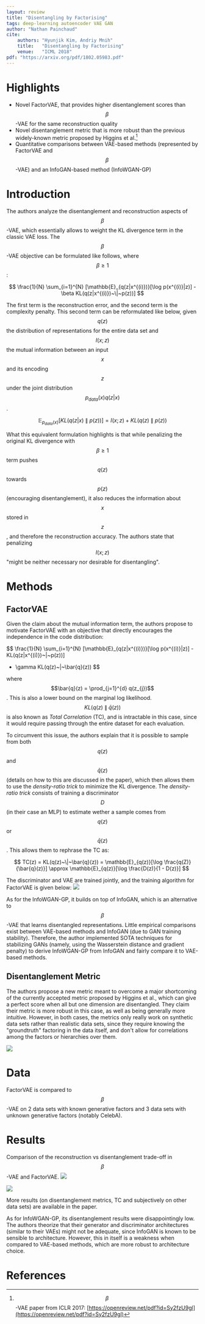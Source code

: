 ```yaml
---
layout: review
title: "Disentangling by Factorising"
tags: deep-learning autoencoder VAE GAN
author: "Nathan Painchaud"
cite:
    authors: "Hyunjik Kim, Andriy Mnih"
    title:   "Disentangling by Factorising"
    venue:   "ICML 2018"
pdf: "https://arxiv.org/pdf/1802.05983.pdf"
---
```



# Highlights
- Novel FactorVAE, that provides higher disentanglement scores than $$\beta$$-VAE for the same reconstruction quality
- Novel disentanglement metric that is more robust than the previous widely-known metric proposed by Higgins et al.[^1]
- Quantitative comparisons between VAE-based methods (represented by FactorVAE and $$\beta$$-VAE) and an InfoGAN-based
method (InfoWGAN-GP)


# Introduction
The authors analyze the disentanglement and reconstruction aspects of $$\beta$$-VAE, which essentially allows to weight
the KL divergence term in the classic VAE loss. The $$\beta$$-VAE objective can be formulated like follows, where $$\beta \geq 1$$:

$$
\frac{1}{N} \sum_{i=1}^{N} [\mathbb{E}_{q(z|x^{(i)})}[\log p(x^{(i)}|z)] - \beta KL(q(z|x^{(i)})~\|~p(z))]
$$

The first term is the reconstruction error, and the second term is the complexity penalty. This second term can be
reformulated like below, given $$q(z)$$ the distribution of representations for the entire data set and $$I(x;z)$$ the
mutual information between an input $$x$$ and its encoding $$z$$ under the joint distribution $$p_{data}(x)q(z|x)$$.

$$
\mathbb{E}_{p_{data}(x)}[KL(q(z|x)~\|~p(z))] = I(x;z) + KL(q(z)~\|~p(z))
$$

What this equivalent formulation highlights is that while penalizing the original KL divergence with $$\beta \geq 1$$
term pushes $$q(z)$$ towards $$p(z)$$ (encouraging disentanglement), it also reduces the information about $$x$$ stored
in $$z$$, and therefore the reconstruction accuracy. The authors state that penalizing $$I(x;z)$$ "might be neither
necessary nor desirable for disentangling".


# Methods

## FactorVAE
Given the claim about the mutual information term, the authors propose to motivate FactorVAE with an objective that
directly encourages the independence in the code distribution:

$$
\frac{1}{N} \sum_{i=1}^{N} [\mathbb{E}_{q(z|x^{(i)})}[\log p(x^{(i)}|z)] - KL(q(z|x^{(i)})~\|~p(z))] 
- \gamma KL(q(z)~\|~\bar{q}(z))
$$

where $$\bar{q}(z) = \prod_{j=1}^{d} q(z_{j})$$. This is also a lower bound on the marginal log likelihood. $$KL(q(z)~\|~\bar{q}(z))$$
is also known as *Total Correlation* (TC), and is intractable in this case, since it would require passing through the
entire dataset for each evaluation.

To circumvent this issue, the authors explain that it is possible to sample from both $$q(z)$$ and $$\bar{q}(z)$$
(details on how to this are discussed in the paper), which then allows them to use the *density-ratio trick* to minimize
the KL divergence. The *density-ratio trick* consists of training a discriminator $$D$$ (in their case an MLP) to
estimate wether a sample comes from $$q(z)$$ or $$\bar{q}(z)$$. This allows them to rephrase the TC as:

$$
TC(z) = KL(q(z)~\|~\bar{q}(z)) = \mathbb{E}_{q(z)}[\log \frac{q(Z)}{\bar{q}(z)}] \approx \mathbb{E}_{q(z)}[\log \frac{D(z)}{1 - D(z)}]
$$

The discriminator and VAE are trained jointly, and the training algorithm for FactorVAE is given below:
![](/article/images/DisentanglingByFactorising/algorithm2.jpg)

As for the InfoWGAN-GP, it builds on top of InfoGAN, which is an alternative to $$\beta$$-VAE that learns disentangled
representations. Little empirical comparisons exist between VAE-based methods and InfoGAN (due to GAN training stability).
Therefore, the author implemented SOTA techniques for stabilizing GANs (namely, using the Wasserstein distance and
gradient penalty) to derive InfoWGAN-GP from InfoGAN and fairly compare it to VAE-based methods.

## Disentanglement Metric
The authors propose a new metric meant to overcome a major shortcoming of the currently accepted metric
proposed by Higgins et al., which can give a perfect score when all but one dimension are disentangled. They claim their
metric is more robust in this case, as well as being generally more intuitive. However, in both cases, the metrics only
really work on synthetic data sets rather than realistic data sets, since they require knowing the "groundtruth"
factoring in the data itself, and don't allow for correlations among the factors or hierarchies over them.

![](/article/images/DisentanglingByFactorising/figure2.jpg)


# Data
FactorVAE is compared to $$\beta$$-VAE on 2 data sets with known generative factors and 3 data sets with unknown
generative factors (notably CelebA).


# Results
Comparison of the reconstruction vs disentanglement trade-off in $$\beta$$-VAE and FactorVAE.
![](/article/images/DisentanglingByFactorising/figure4.jpg)

![](/article/images/DisentanglingByFactorising/figure15.jpg)

More results (on disentanglement metrics, TC and subjectively on other data sets) are available in the paper.

As for InfoWGAN-GP, its disentanglement results were disappointingly low. The authors theorize that their generator and
discriminator architectures (similar to their VAEs) might not be adequate, since InfoGAN is known to be sensible to
architecture. However, this in itself is a weakness when compared to VAE-based methods, which are more robust to
architecture choice.


# References
[^1]: $$\beta$$-VAE paper from ICLR 2017: [https://openreview.net/pdf?id=Sy2fzU9gl](https://openreview.net/pdf?id=Sy2fzU9gl)

